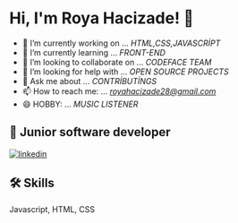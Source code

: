 # Hi, I'm Roya Hacizade! 👋




- 🔭 I’m currently working on ... *HTML,CSS,JAVASCRİPT*
- 🌱 I’m currently learning ... *FRONT-END*
- 👯 I’m looking to collaborate on ... *CODEFACE TEAM*
- 🤔 I’m looking for help with ... *OPEN SOURCE PROJECTS*
- 💬 Ask me about ... *CONTRİBUTİNGS*
- 📫 How to reach me: ... *royahacizade28@gmail.com*
- 😄 HOBBY: ... *MUSIC LISTENER*

## 🚀 Junior software developer




[![linkedin](https://img.shields.io/badge/linkedin-0A66C2?style=for-the-badge&logo=linkedin&logoColor=white)](https://www.linkedin.com/in/rahman-n-144266195/)



## 🛠 Skills
Javascript, HTML, CSS




